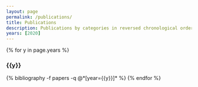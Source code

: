 ```yaml
---
layout: page
permalink: /publications/
title: Publications
description: Publications by categories in reversed chronological order.
years: [2020]
---
```


{% for y in page.years %}
  <h3 class="year">{{y}}</h3>
  {% bibliography -f papers -q @*[year={{y}}]* %}
{% endfor %}
